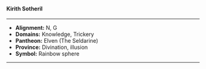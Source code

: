 #### Kirith Sotheril
___

- **Alignment:** N, G
- **Domains:** Knowledge, Trickery
- **Pantheon:** Elven (The Seldarine)
- **Province:** Divination, illusion
- **Symbol:** Rainbow sphere
___
